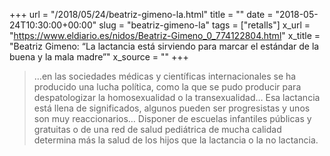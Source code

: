 +++
url = "/2018/05/24/beatriz-gimeno-la.html"
title = ""
date = "2018-05-24T10:30:00+00:00"
slug = "beatriz-gimeno-la"
tags = ["retalls"]
x_url = "https://www.eldiario.es/nidos/Beatriz-Gimeno_0_774122804.html"
x_title = "Beatriz Gimeno: “La lactancia está sirviendo para marcar el estándar de la buena y la mala madre”"
x_source = ""
+++


> …en las sociedades médicas y científicas internacionales se ha producido una lucha política, como la que se pudo producir para despatologizar la homosexualidad o la transexualidad… Esa lactancia está llena de significados, algunos pueden ser progresistas y unos son muy reaccionarios… Disponer de escuelas infantiles públicas y gratuitas o de una red de salud pediátrica de mucha calidad determina más la salud de los hijos que la lactancia o la no lactancia.

